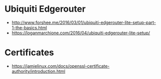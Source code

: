 
# Ubiquiti Edgerouter
- http://www.forshee.me/2016/03/01/ubiquiti-edgerouter-lite-setup-part-1-the-basics.html
- https://loganmarchione.com/2016/04/ubiquiti-edgerouter-lite-setup/

# Certificates
- https://jamielinux.com/docs/openssl-certificate-authority/introduction.html
